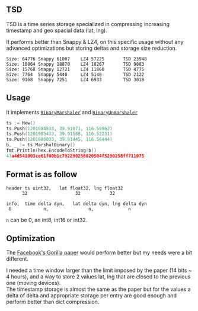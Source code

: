 TSD
---

TSD is a time series storage specialized in compressing increasing timestamp and geo spacial data (lat, lng).

It performs better than Snappy & LZ4, on this specific usage without any advanced optimizations but storing deltas and storage size reduction.

```
Size: 64776 Snappy 61007    LZ4 57225       TSD 23948
Size: 18864 Snappy 18870    LZ4 18267       TSD 9883
Size: 15768 Snappy 12721    LZ4 11860       TSD 4775
Size: 7764  Snappy 5440     LZ4 5148        TSD 2122
Size: 9168  Snappy 7251     LZ4 6933        TSD 3018
```

## Usage

It implements [`BinaryMarshaler`](https://golang.org/pkg/encoding/#BinaryMarshaler) and [`BinaryUnmarshaler`](https://golang.org/pkg/encoding/#BinaryUnmarshaler)
```go
ts := New()
ts.Push(1201984833, 39.91071, 116.50962)
ts.Push(1201985433, 39.91588, 116.52231)
ts.Push(1201986033, 39.91445, 116.56444)
b, _ := ts.MarshalBinary()
fmt.Println(hex.EncodeToString(b))
47a4d541003ce61f00b1c792290258020504f5290258ff711075
```

## Format is as follow

```
header ts uint32,   lat float32, lng float32
      32                  32           32

info,  time delta dyn,   lat delta dyn, lng delta dyn
 8            n,               n,             n
```

`n` can be 0, an int8, int16 or int32.

## Optimization 
The [Facebook's Gorilla paper](https://github.com/dgryski/go-tsz) would perform better but my needs were a bit different.

I needed a time window larger than the limit imposed by the paper (14 bits ~ 4 hours), and a way to store 2 values lat, lng that are closed to the previous one (moving devices).  
The timestamp storage is almost the same as the paper but for the values a delta of delta and appropriate storage per entry are good enough and perform better than dict compression.
